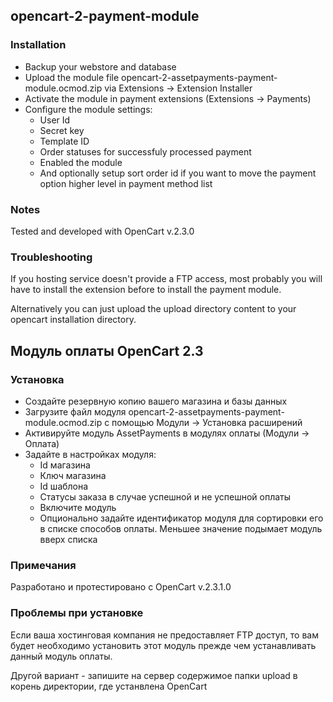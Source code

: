 ## opencart-2-payment-module

### Installation

* Backup your webstore and database
* Upload the module file opencart-2-assetpayments-payment-module.ocmod.zip via Extensions -> Extension Installer
* Activate the module in payment extensions (Extensions -> Payments)
* Configure the module settings:
  * User Id
  * Secret key
  * Template ID 
  * Order statuses for successfuly processed payment
  * Enabled the module
  * And optionally setup sort order id if you want to move the payment option higher level in payment method list
  
### Notes
Tested and developed with OpenCart v.2.3.0

### Troubleshooting
If you hosting service doesn't provide a FTP access, most probably you will have to install the extension before to install the payment module.

Alternatively you can just upload the upload directory content to your opencart installation directory.

## Модуль оплаты OpenCart 2.3

### Установка
* Создайте резервную копию вашего магазина и базы данных
* Загрузите файл модуля opencart-2-assetpayments-payment-module.ocmod.zip с помощью Модули -> Установка расширений
* Активируйте модуль AssetPayments в модулях оплаты (Модули -> Оплата)
* Задайте в настройках модуля:
  * Id магазина
  * Ключ магазина
  * Id шаблона
  * Статусы заказа в случае успешной и не успешной оплаты
  * Включите модуль
  * Опционально задайте идентификатор модуля для сортировки его в списке способов оплаты. Меньшее значение подымает модуль вверх списка

### Примечания
Разработано и протестировано с OpenCart v.2.3.1.0

### Проблемы при установке
Если ваша хостинговая компания не предоставляет FTP доступ, то вам будет необходимо установить этот модуль прежде чем устанавливать данный модуль оплаты.

Другой вариант - запишите на сервер содержимое папки upload в корень директoрии, где устанвлена OpenCart

